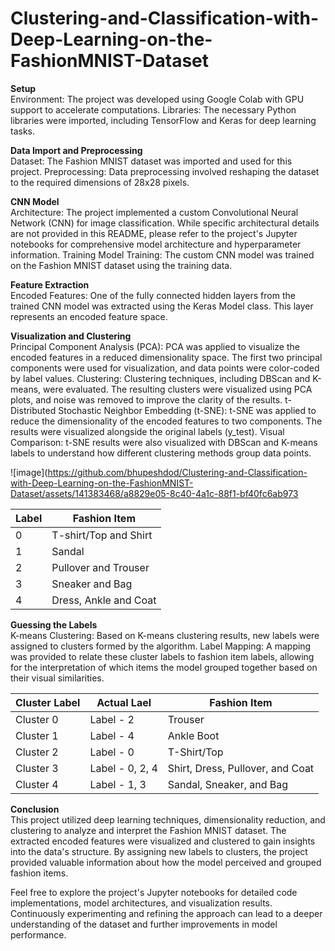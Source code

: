 # Clustering-and-Classification-with-Deep-Learning-on-the-FashionMNIST-Dataset

**Setup** <br>
Environment: The project was developed using Google Colab with GPU support to accelerate computations.
Libraries: The necessary Python libraries were imported, including TensorFlow and Keras for deep learning tasks.

**Data Import and Preprocessing**<br>
Dataset: The Fashion MNIST dataset was imported and used for this project.
Preprocessing: Data preprocessing involved reshaping the dataset to the required dimensions of 28x28 pixels.

**CNN Model**<br>
Architecture: The project implemented a custom Convolutional Neural Network (CNN) for image classification. While specific architectural details are not provided in this README, please refer to the project's Jupyter notebooks for comprehensive model architecture and hyperparameter information.
Training
Model Training: The custom CNN model was trained on the Fashion MNIST dataset using the training data.

**Feature Extraction** <br>
Encoded Features: One of the fully connected hidden layers from the trained CNN model was extracted using the Keras Model class. This layer represents an encoded feature space.

**Visualization and Clustering** <br>
Principal Component Analysis (PCA): PCA was applied to visualize the encoded features in a reduced dimensionality space. The first two principal components were used for visualization, and data points were color-coded by label values.
Clustering: Clustering techniques, including DBScan and K-means, were evaluated. The resulting clusters were visualized using PCA plots, and noise was removed to improve the clarity of the results.
t-Distributed Stochastic Neighbor Embedding (t-SNE): t-SNE was applied to reduce the dimensionality of the encoded features to two components. The results were visualized alongside the original labels (y_test).
Visual Comparison: t-SNE results were also visualized with DBScan and K-means labels to understand how different clustering methods group data points.

![image](https://github.com/bhupeshdod/Clustering-and-Classification-with-Deep-Learning-on-the-FashionMNIST-Dataset/assets/141383468/a8829e05-8c40-4a1c-88f1-bf40fc6ab973

| Label | Fashion Item             |
|-------|--------------------------|
| 0     | T-shirt/Top and Shirt    |
| 1     | Sandal                   |
| 2     | Pullover and Trouser     |
| 3     | Sneaker and Bag          |
| 4     | Dress, Ankle and Coat    |

**Guessing the Labels** <br>
K-means Clustering: Based on K-means clustering results, new labels were assigned to clusters formed by the algorithm.
Label Mapping: A mapping was provided to relate these cluster labels to fashion item labels, allowing for the interpretation of which items the model grouped together based on their visual similarities.

| Cluster Label | Actual Lael              | Fashion Item                              |
|---------------|--------------------------|-------------------------------------------|
| Cluster 0     | Label - 2                | Trouser                                   |
| Cluster 1     | Label - 4                | Ankle Boot                                |
| Cluster 2     | Label - 0                | T-Shirt/Top                               |
| Cluster 3     | Label - 0, 2, 4          | Shirt, Dress, Pullover, and Coat          |
| Cluster 4     | Label - 1, 3             | Sandal, Sneaker, and Bag                  |

**Conclusion** <br>
This project utilized deep learning techniques, dimensionality reduction, and clustering to analyze and interpret the Fashion MNIST dataset. The extracted encoded features were visualized and clustered to gain insights into the data's structure. By assigning new labels to clusters, the project provided valuable information about how the model perceived and grouped fashion items.

Feel free to explore the project's Jupyter notebooks for detailed code implementations, model architectures, and visualization results. Continuously experimenting and refining the approach can lead to a deeper understanding of the dataset and further improvements in model performance.

